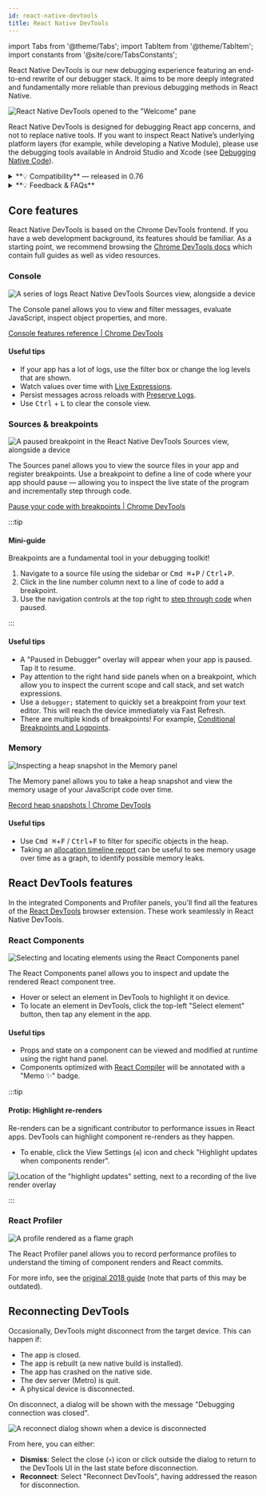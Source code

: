 ```yaml
---
id: react-native-devtools
title: React Native DevTools
---
```


import Tabs from '@theme/Tabs'; import TabItem from '@theme/TabItem'; import constants from '@site/core/TabsConstants';

React Native DevTools is our new debugging experience featuring an end-to-end rewrite of our debugger stack. It aims to be more deeply integrated and fundamentally more reliable than previous debugging methods in React Native.

![React Native DevTools opened to the "Welcome" pane](/docs/assets/debugging-rndt-welcome.jpg)

React Native DevTools is designed for debugging React app concerns, and not to replace native tools. If you want to inspect React Native’s underlying platform layers (for example, while developing a Native Module), please use the debugging tools available in Android Studio and Xcode (see [Debugging Native Code](/docs/next/debugging-native-code)).

<details>
<summary>**💡 Compatibility** — released in 0.76</summary>

React Native DevTools supports all React Native apps running Hermes. It replaces the previous Flipper, Experimental Debugger, and Hermes debugger (Chrome) frontends.

It is not possible to set up React Native DevTools with any older versions of React Native.

- **Chrome Browser DevTools — unsupported**
  - Connecting to React Native via `chrome://inspect` is no longer supported. Features may not work correctly, as the latest versions of Chrome DevTools (which are built to match the latest browser capabilities and APIs) have not been tested, and this frontend lacks our customisations. Instead, we ship a supported version with React Native DevTools.
- **Visual Studio Code — unsupported** (pre-existing)
  - Third party extensions such as [Expo Tools](https://github.com/expo/vscode-expo) and [Radon IDE](https://ide.swmansion.com/) may have improved compatibility, but are not directly supported by the React team.

</details>
<details>
<summary>**💡 Feedback & FAQs**</summary>

We want the tooling you use to debug React across all platforms to be reliable, familiar, simple, and cohesive. All the features described on this page are built with these principles in mind, and we also want to offer more capabilities in future.

We are actively iterating on the future of React Native DevTools, and have created a centralized [GitHub discussion](https://github.com/react-native-community/discussions-and-proposals/discussions/819) to keep track of issues, frequently asked questions, and feedback.

</details>

## Core features

React Native DevTools is based on the Chrome DevTools frontend. If you have a web development background, its features should be familiar. As a starting point, we recommend browsing the [Chrome DevTools docs](https://developer.chrome.com/docs/devtools) which contain full guides as well as video resources.

### Console

![A series of logs React Native DevTools Sources view, alongside a device](/docs/assets/debugging-rndt-console.jpg)

The Console panel allows you to view and filter messages, evaluate JavaScript, inspect object properties, and more.

[Console features reference | Chrome DevTools](https://developer.chrome.com/docs/devtools/console/reference)

#### Useful tips

- If your app has a lot of logs, use the filter box or change the log levels that are shown.
- Watch values over time with [Live Expressions](https://developer.chrome.com/docs/devtools/console/live-expressions).
- Persist messages across reloads with [Preserve Logs](https://developer.chrome.com/docs/devtools/console/reference#persist).
- Use <kbd>Ctrl</kbd> + <kbd>L</kbd> to clear the console view.

### Sources & breakpoints

![A paused breakpoint in the React Native DevTools Sources view, alongside a device](/docs/assets/debugging-rndt-sources-paused-with-device.jpg)

The Sources panel allows you to view the source files in your app and register breakpoints. Use a breakpoint to define a line of code where your app should pause — allowing you to inspect the live state of the program and incrementally step through code.

[Pause your code with breakpoints | Chrome DevTools](https://developer.chrome.com/docs/devtools/javascript/breakpoints)

:::tip

#### Mini-guide

Breakpoints are a fundamental tool in your debugging toolkit!

1. Navigate to a source file using the sidebar or <kbd>Cmd ⌘</kbd>+<kbd>P</kbd> / <kbd>Ctrl</kbd>+<kbd>P</kbd>.
2. Click in the line number column next to a line of code to add a breakpoint.
3. Use the navigation controls at the top right to [step through code](https://developer.chrome.com/docs/devtools/javascript/reference#stepping) when paused.

:::

#### Useful tips

- A "Paused in Debugger" overlay will appear when your app is paused. Tap it to resume.
- Pay attention to the right hand side panels when on a breakpoint, which allow you to inspect the current scope and call stack, and set watch expressions.
- Use a `debugger;` statement to quickly set a breakpoint from your text editor. This will reach the device immediately via Fast Refresh.
- There are multiple kinds of breakpoints! For example, [Conditional Breakpoints and Logpoints](https://developer.chrome.com/docs/devtools/javascript/breakpoints#overview).

### Memory

![Inspecting a heap snapshot in the Memory panel](/docs/assets/debugging-rndt-memory.jpg)

The Memory panel allows you to take a heap snapshot and view the memory usage of your JavaScript code over time.

[Record heap snapshots | Chrome DevTools](https://developer.chrome.com/docs/devtools/memory-problems/heap-snapshots)

#### Useful tips

- Use <kbd>Cmd ⌘</kbd>+<kbd>F</kbd> / <kbd>Ctrl</kbd>+<kbd>F</kbd> to filter for specific objects in the heap.
- Taking an [allocation timeline report](https://developer.chrome.com/docs/devtools/memory-problems/allocation-profiler) can be useful to see memory usage over time as a graph, to identify possible memory leaks.

## React DevTools features

In the integrated Components and Profiler panels, you'll find all the features of the [React DevTools](https://react.dev/learn/react-developer-tools) browser extension. These work seamlessly in React Native DevTools.

### React Components

![Selecting and locating elements using the React Components panel](/docs/assets/debugging-rndt-react-components.gif)

The React Components panel allows you to inspect and update the rendered React component tree.

- Hover or select an element in DevTools to highlight it on device.
- To locate an element in DevTools, click the top-left "Select element" button, then tap any element in the app.

#### Useful tips

- Props and state on a component can be viewed and modified at runtime using the right hand panel.
- Components optimized with [React Compiler](https://react.dev/learn/react-compiler) will be annotated with a "Memo ✨" badge.

:::tip

#### Protip: Highlight re-renders

Re-renders can be a significant contributor to performance issues in React apps. DevTools can highlight component re-renders as they happen.

- To enable, click the View Settings (`⚙︎`) icon and check "Highlight updates when components render".

![Location of the "highlight updates" setting, next to a recording of the live render overlay](/docs/assets/debugging-rndt-highlight-renders.gif)

:::

### React Profiler

![A profile rendered as a flame graph](/docs/assets/debugging-rndt-react-profiler.jpg)

The React Profiler panel allows you to record performance profiles to understand the timing of component renders and React commits.

For more info, see the [original 2018 guide](https://legacy.reactjs.org/blog/2018/09/10/introducing-the-react-profiler.html#reading-performance-data) (note that parts of this may be outdated).

## Reconnecting DevTools

Occasionally, DevTools might disconnect from the target device. This can happen if:

- The app is closed.
- The app is rebuilt (a new native build is installed).
- The app has crashed on the native side.
- The dev server (Metro) is quit.
- A physical device is disconnected.

On disconnect, a dialog will be shown with the message "Debugging connection was closed".

![A reconnect dialog shown when a device is disconnected](/docs/assets/debugging-reconnect-menu.jpg)

From here, you can either:

- **Dismiss**: Select the close (`×`) icon or click outside the dialog to return to the DevTools UI in the last state before disconnection.
- **Reconnect**: Select "Reconnect DevTools", having addressed the reason for disconnection.
